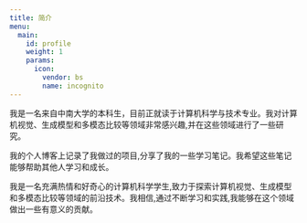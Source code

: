 ```yaml
---
title: 简介
menu:
  main:
    id: profile
    weight: 1
    params:
      icon:
        vendor: bs
        name: incognito
---
```



我是一名来自中南大学的本科生，目前正就读于计算机科学与技术专业。我对计算机视觉、生成模型和多模态比较等领域非常感兴趣,并在这些领域进行了一些研究。

我的个人博客上记录了我做过的项目,分享了我的一些学习笔记。我希望这些笔记能够帮助其他人学习和成长。

我是一名充满热情和好奇心的计算机科学学生,致力于探索计算机视觉、生成模型和多模态比较等领域的前沿技术。我相信,通过不断学习和实践,我能够在这个领域做出一些有意义的贡献。

